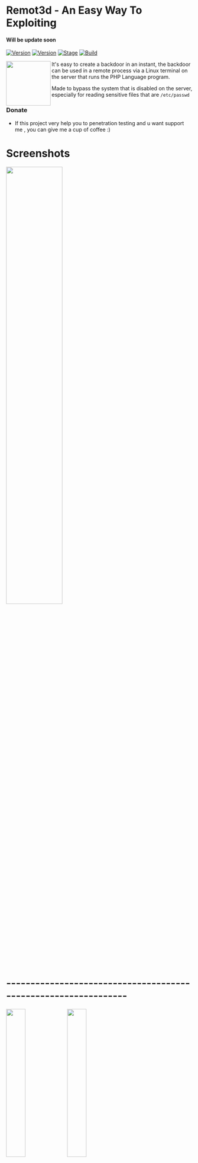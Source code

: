 
# Remot3d - An Easy Way To Exploiting 
#### Will be update soon

[![Version](https://img.shields.io/badge/Remot3d-v.1-brightgreen.svg?maxAge=259200)]()
[![Version](https://img.shields.io/badge/Codename-Wanted-red.svg?maxAge=259200)]()
[![Stage](https://img.shields.io/badge/Release-Stable-brightgreen.svg)]()
[![Build](https://img.shields.io/badge/Supported_OS-Linux-orange.svg)]()

<img align="left" width="120" height="120" src="https://avatars3.githubusercontent.com/u/31374361?s=460&v=4">

It's easy to create a backdoor in an instant, the backdoor can be used in a remote process via a Linux terminal on the server that runs the PHP Language program.

Made to bypass the system that is disabled on the server, especially for reading sensitive files that are ```/etc/passwd```

### Donate
- If this project very help you to penetration testing  and u want support me , you can give me a cup of coffee :)

# Screenshots
<img src="https://raw.githubusercontent.com/keepwannabe/Remot3d/master/screenshot/1.png" width="55%"></img>
# ---------------------------------------------------------------

<img src="https://raw.githubusercontent.com/keepwannabe/Remot3d/master/screenshot/2.png" width="32%"></img> <img src="https://raw.githubusercontent.com/keepwannabe/Remot3d/master/screenshot/3.png" width="32%"></img>

# List of Remot3d Functions

- Create backdoor for windows or linux servers (can run php file)

- Bypass disable function's with imap_open vulnerability

- Bypass read file ```/etc/passwd``` with cURL or Unique Logic Script's

- Generating Backdoor and can be remoted on Tools

- Some other fun stuff :)


## Getting Started
1. ```git clone https://github.com/KeepWannabe/Remot3d```
2. ```cd Remot3d```
3. ```chmod +x Remot3d.sh && ./Remot3d.sh```


## Linux operating systems we recommend :
- Linux mint (Ubuntu Based with Mate DE)
- Parrot 
- BackTrack 
- Backbox 
- DracOS
- IbisLinux



## Update Remot3d
- To update remot3d go to your Remot3d folder and execute :
```git pull && chmod +x Remot3d.sh && ./Remot3d.sh```


## Credits

### - Thanks to my god Allah
### >_ Bayu Fedra
### >_ Novran Fathir (a.k.a ZombieRoot)
### >_ Ardhana Resky (https://github.com/Ardzz)
### >_ Agus Setya R (a.k.a L0c4lh34rtz)
### >_ Edo -maland- (https://github.com/ScreetSec) < For always inspiring me !
### >_ IndoXploit - ZeroByte.ID - Eldersc0de Family and Much more !


## Found a Bug ?

- Submit new issue 


## ⭕️ Disclaimer

***Note: modifications, changes, or alterations to this sourcecode is acceptable, however,any public releases utilizing this code must be approved by writen this tool ( Abdi Prawira N ).***

